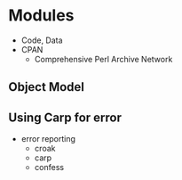 # Modules
- Code, Data
- CPAN
  - Comprehensive Perl Archive Network
## Object Model
## Using Carp for error
- error reporting
  - croak
  - carp
  - confess